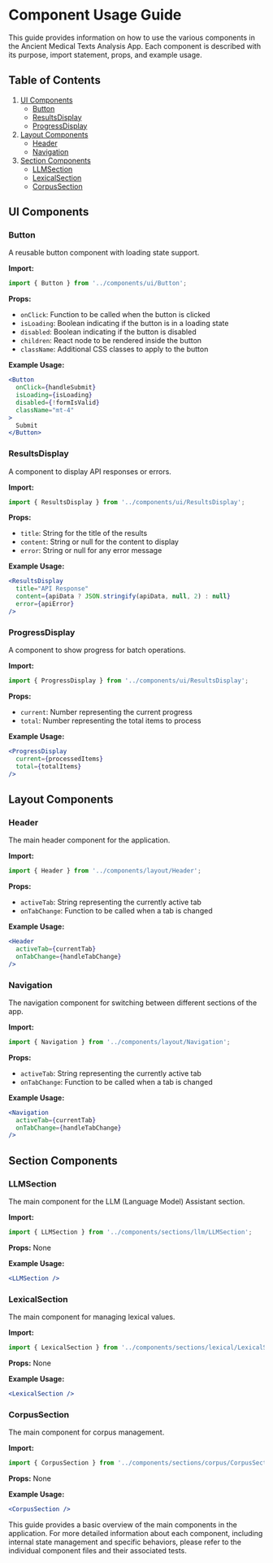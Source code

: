 # Component Usage Guide

This guide provides information on how to use the various components in the Ancient Medical Texts Analysis App. Each component is described with its purpose, import statement, props, and example usage.

## Table of Contents

1. [UI Components](#ui-components)
   - [Button](#button)
   - [ResultsDisplay](#resultsdisplay)
   - [ProgressDisplay](#progressdisplay)
2. [Layout Components](#layout-components)
   - [Header](#header)
   - [Navigation](#navigation)
3. [Section Components](#section-components)
   - [LLMSection](#llmsection)
   - [LexicalSection](#lexicalsection)
   - [CorpusSection](#corpussection)

## UI Components

### Button

A reusable button component with loading state support.

**Import:**
```javascript
import { Button } from '../components/ui/Button';
```

**Props:**
- `onClick`: Function to be called when the button is clicked
- `isLoading`: Boolean indicating if the button is in a loading state
- `disabled`: Boolean indicating if the button is disabled
- `children`: React node to be rendered inside the button
- `className`: Additional CSS classes to apply to the button

**Example Usage:**
```jsx
<Button
  onClick={handleSubmit}
  isLoading={isLoading}
  disabled={!formIsValid}
  className="mt-4"
>
  Submit
</Button>
```

### ResultsDisplay

A component to display API responses or errors.

**Import:**
```javascript
import { ResultsDisplay } from '../components/ui/ResultsDisplay';
```

**Props:**
- `title`: String for the title of the results
- `content`: String or null for the content to display
- `error`: String or null for any error message

**Example Usage:**
```jsx
<ResultsDisplay
  title="API Response"
  content={apiData ? JSON.stringify(apiData, null, 2) : null}
  error={apiError}
/>
```

### ProgressDisplay

A component to show progress for batch operations.

**Import:**
```javascript
import { ProgressDisplay } from '../components/ui/ResultsDisplay';
```

**Props:**
- `current`: Number representing the current progress
- `total`: Number representing the total items to process

**Example Usage:**
```jsx
<ProgressDisplay
  current={processedItems}
  total={totalItems}
/>
```

## Layout Components

### Header

The main header component for the application.

**Import:**
```javascript
import { Header } from '../components/layout/Header';
```

**Props:**
- `activeTab`: String representing the currently active tab
- `onTabChange`: Function to be called when a tab is changed

**Example Usage:**
```jsx
<Header
  activeTab={currentTab}
  onTabChange={handleTabChange}
/>
```

### Navigation

The navigation component for switching between different sections of the app.

**Import:**
```javascript
import { Navigation } from '../components/layout/Navigation';
```

**Props:**
- `activeTab`: String representing the currently active tab
- `onTabChange`: Function to be called when a tab is changed

**Example Usage:**
```jsx
<Navigation
  activeTab={currentTab}
  onTabChange={handleTabChange}
/>
```

## Section Components

### LLMSection

The main component for the LLM (Language Model) Assistant section.

**Import:**
```javascript
import { LLMSection } from '../components/sections/llm/LLMSection';
```

**Props:** None

**Example Usage:**
```jsx
<LLMSection />
```

### LexicalSection

The main component for managing lexical values.

**Import:**
```javascript
import { LexicalSection } from '../components/sections/lexical/LexicalSection';
```

**Props:** None

**Example Usage:**
```jsx
<LexicalSection />
```

### CorpusSection

The main component for corpus management.

**Import:**
```javascript
import { CorpusSection } from '../components/sections/corpus/CorpusSection';
```

**Props:** None

**Example Usage:**
```jsx
<CorpusSection />
```

This guide provides a basic overview of the main components in the application. For more detailed information about each component, including internal state management and specific behaviors, please refer to the individual component files and their associated tests.

